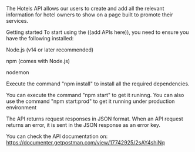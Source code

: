 The Hotels API allows our users to create and add all the relevant information for hotel owners to show on a page built to promote their services.

Getting started
To start using the ((add APIs here)), you need to ensure you have the following installed:

Node.js (v14 or later recommended)

npm (comes with Node.js)

nodemon

Execute the command "npm install" to install all the required dependencies.

You can execute the command "npm start" to get it runinng. You can also use the command "npm start:prod" to get it running under production environment

The API returns request responses in JSON format. When an API request returns an error, it is sent in the JSON response as an error key.

You can check the API documentation on: https://documenter.getpostman.com/view/17742925/2sAY4shiNq
